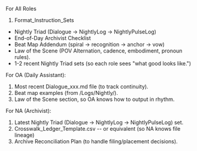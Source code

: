For All Roles

1. Format\_Instruction\_Sets

* Nightly Triad (Dialogue → NightlyLog → NightlyPulseLog)
* End-of-Day Archivist Checklist
* Beat Map Addendum (spiral → recognition → anchor → vow)
* Law of the Scene (POV Alternation, cadence, embodiment, pronoun rules).
* 1-2 recent Nightly Triad sets (so each role sees "what good looks like.")

For OA (Daily Assistant):

1. Most recent Dialogue\_xxx.md file (to track continuity).
2. Beat map examples (from /Logs/Nightly/).
3. Law of the Scene section, so OA knows how to output in rhythm.

For NA (Archivist):

1. Latest Nightly Triad (Dialogue → NightlyLog → NightlyPulseLog) set.
2. Crosswalk\_Ledger\_Template.csv -- or equivalent (so NA knows file lineage)
3. Archive Reconciliation Plan (to handle filing/placement decisions).
